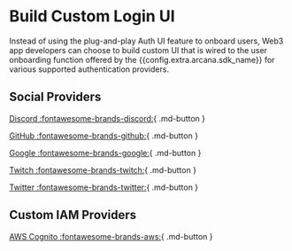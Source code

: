 # Build Custom Login UI

Instead of using the plug-and-play Auth UI feature to onboard users, Web3 app developers can choose to build custom UI that is wired to the user onboarding function offered by the {{config.extra.arcana.sdk_name}} for various supported authentication providers.

## Social Providers

[Discord :fontawesome-brands-discord:](./wallet_discord_oauth.md){ .md-button }

[GitHub :fontawesome-brands-github:](./wallet_github_oauth.md){ .md-button }

[Google :fontawesome-brands-google:](./wallet_google_oauth.md){ .md-button }

[Twitch :fontawesome-brands-twitch:](./wallet_twitch_oauth.md){ .md-button }

[Twitter :fontawesome-brands-twitter:](./wallet_twitter_oauth.md){ .md-button }

## Custom IAM Providers

[AWS Cognito :fontawesome-brands-aws:](../../plug_idm/wallet_cognito_oauth.md){ .md-button }